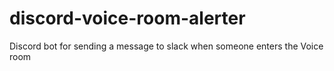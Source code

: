 # discord-voice-room-alerter

Discord bot for sending a message to slack when someone enters the Voice room

